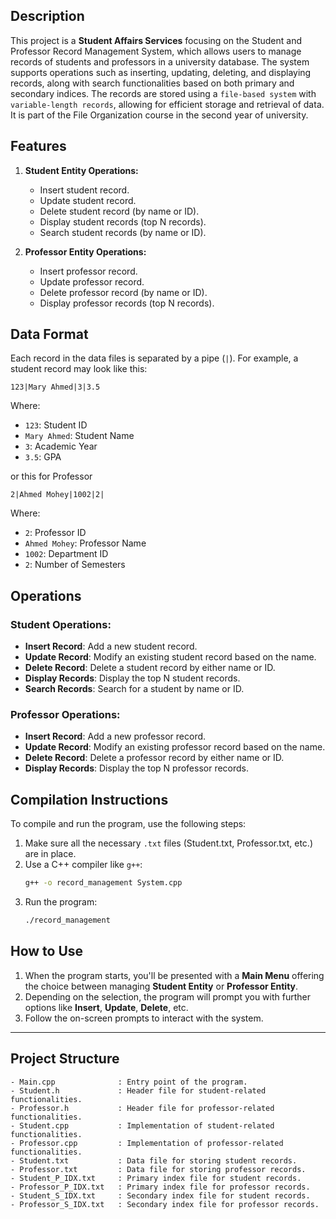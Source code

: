 ## Description
This project is a **Student Affairs Services** focusing on the Student and Professor Record Management System, which allows users to manage records of students and professors in a university database. The system supports operations such as inserting, updating, deleting, and displaying records, along with search functionalities based on both primary and secondary indices. The records are stored using a `file-based system` with `variable-length records`, allowing for efficient storage and retrieval of data. 
It is part of the File Organization course in the second year of university.

## Features
1. **Student Entity Operations:**
   - Insert student record.
   - Update student record.
   - Delete student record (by name or ID).
   - Display student records (top N records).
   - Search student records (by name or ID).

2. **Professor Entity Operations:**
   - Insert professor record.
   - Update professor record.
   - Delete professor record (by name or ID).
   - Display professor records (top N records).
  

## Data Format
Each record in the data files is separated by a pipe (`|`). For example, a student record may look like this:
```
123|Mary Ahmed|3|3.5
```
Where:
- `123`: Student ID
- `Mary Ahmed`: Student Name
- `3`: Academic Year
- `3.5`: GPA

or this for Professor
```
2|Ahmed Mohey|1002|2|
```
Where:
- `2`: Professor ID
- `Ahmed Mohey`: Professor Name
- `1002`: Department ID
- `2`: Number of Semesters

## Operations
### Student Operations:
- **Insert Record**: Add a new student record.
- **Update Record**: Modify an existing student record based on the name.
- **Delete Record**: Delete a student record by either name or ID.
- **Display Records**: Display the top N student records.
- **Search Records**: Search for a student by name or ID.

### Professor Operations:
- **Insert Record**: Add a new professor record.
- **Update Record**: Modify an existing professor record based on the name.
- **Delete Record**: Delete a professor record by either name or ID.
- **Display Records**: Display the top N professor records.

## Compilation Instructions
To compile and run the program, use the following steps:
1. Make sure all the necessary `.txt` files (Student.txt, Professor.txt, etc.) are in place.
2. Use a C++ compiler like `g++`:
   ```bash
   g++ -o record_management System.cpp
   ```
3. Run the program:
   ```bash
   ./record_management
   ```

## How to Use
1. When the program starts, you'll be presented with a **Main Menu** offering the choice between managing **Student Entity** or **Professor Entity**.
2. Depending on the selection, the program will prompt you with further options like **Insert**, **Update**, **Delete**, etc.
3. Follow the on-screen prompts to interact with the system.

---

## Project Structure
```
- Main.cpp              : Entry point of the program.
- Student.h             : Header file for student-related functionalities.
- Professor.h           : Header file for professor-related functionalities.
- Student.cpp           : Implementation of student-related functionalities.
- Professor.cpp         : Implementation of professor-related functionalities.
- Student.txt           : Data file for storing student records.
- Professor.txt         : Data file for storing professor records.
- Student_P_IDX.txt     : Primary index file for student records.
- Professor_P_IDX.txt   : Primary index file for professor records.
- Student_S_IDX.txt     : Secondary index file for student records.
- Professor_S_IDX.txt   : Secondary index file for professor records.
```
